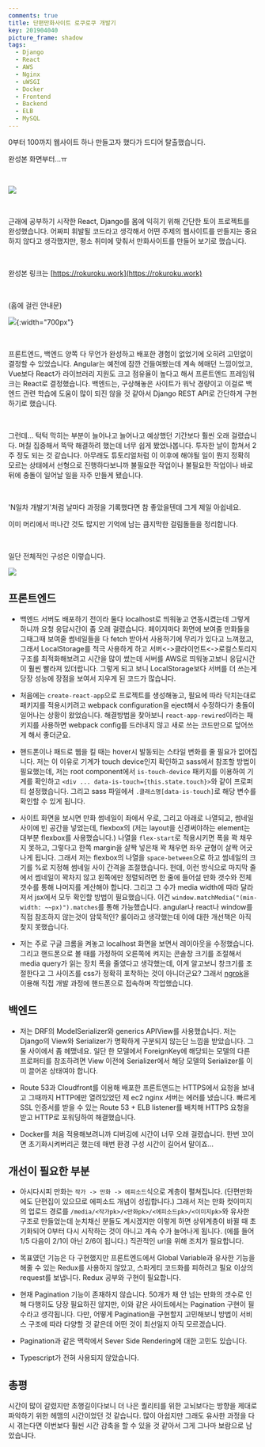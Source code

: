 ```yaml
---
comments: true
title: 단편만화사이트 로쿠로쿠 개발기
key: 201904040
picture_frame: shadow
tags:
  - Django
  - React
  - AWS
  - Nginx
  - uWSGI
  - Docker
  - Frontend
  - Backend
  - ELB
  - MySQL
---
```


0부터 100까지 웹사이트 하나 만들고자 했다가 드디어 탈출했습니다.

<!--more-->

완성본 화면부터...ㅠ

<br>

![](https://raw.githubusercontent.com/q0115643/my_blog/master/assets/images/rokuroku/0.png)

<br>

근래에 공부하기 시작한 React, Django를 몸에 익히기 위해 간단한 토이 프로젝트를 완성했습니다.
어짜피 휘발될 코드라고 생각해서 어떤 주제의 웹사이트를 만들지는 중요하지 않다고 생각했지만, 평소 취미에 맞춰서 만화사이트를 만들어 보기로 했습니다.

<br>

완성본 링크는 [https://rokuroku.work](https://rokuroku.work) 

<br>

(홈에 걸린 안내문)

![](https://raw.githubusercontent.com/q0115643/my_blog/master/assets/images/rokuroku/1.png){:width="700px"}

<br>

프론트엔드, 백엔드 양쪽 다 무언가 완성하고 배포한 경험이 없었기에 오히려 고민없이 결정할 수 있었습니다.
Angular는 예전에 잠깐 건들여봤는데 계속 헤매던 느낌이었고, Vue보다 React가 라이브러리 지원도 크고 점유율이 높다고 해서 프론트엔드 프레임워크는 React로 결정했습니다.
백엔드는, 구상해놓은 사이트가 워낙 경량이고 이걸로 백엔드 관련 학습에 도움이 많이 되진 않을 것 같아서 Django REST API로 간단하게 구현하기로 했습니다.

<br>

그런데... 턱턱 막히는 부분이 늘어나고 늘어나고 예상했던 기간보다 훨씬 오래 걸렸습니다. 며칠 집중해서 뚝딱 해결하려 했는데 너무 쉽게 봤었나봅니다. 투자한 날이 합쳐서 2주 정도 되는 것 같습니다.
아무래도 튜토리얼처럼 이 이후에 해야될 일이 뭔지 정확히 모르는 상태에서 선형으로 진행하다보니까 불필요한 작업이나 불필요한 작업이나 바로 뒤에 충돌이 일어날 일을 자주 만들게 됐습니다.

<br>

'N일차 개발기'처럼 날마다 과정을 기록했다면 참 좋았을텐데 그게 제일 아쉽네요.

이미 머리에서 떠나간 것도 많지만 기억에 남는 큼지막한 걸림돌들을 정리합니다.

<br>

일단 전체적인 구성은 이렇습니다.

![](https://i.imgur.com/RwxZcl9.png)


## 프론트엔드

- 백엔드 서버도 배포하기 전이라 둘다 localhost로 띄워놓고 연동시켰는데 그렇게 하니까 요청 응답시간이 좀 오래 걸렸습니다.
페이지마다 화면에 보여줄 만화들을 그때그때 보여줄 썸네일들을 다 fetch 받아서 사용하기에 무리가 있다고 느껴졌고, 그래서 LocalStorage를 적극 사용하게 하고
서버<->클라이언트<->로컬스토리지 구조를 최적화해보려고 시간을 많이 썼는데 서버를 AWS로 띄워놓고보니 응답시간이 훨씬 빨라져 있더랍니다. 그렇게 되고 보니 LocalStorage보다
서버를 더 쓰는게 당장 성능에 장점을 보여서 지우게 된 코드가 많습니다.

- 처음에는 `create-react-app`으로 프로젝트를 생성해놓고, 필요에 따라 닥치는대로 패키지를 적용시키려고 webpack configuration을 eject해서 수정하다가
충돌이 일어나는 상황이 왔었습니다. 해결방법을 찾아보니 `react-app-rewired`이라는 패키지를 사용하면 webpack config를 드러내지 않고 새로 쓰는 코드만으로 덮어쓰게 해서 좋더군요.

- 핸드폰이나 패드로 웹을 킬 때는 hover시 발동되는 스타일 변화를 줄 필요가 없어집니다. 저는 이 이유로 기계가 touch device인지 확인하고 sass에서 참조할 방법이 필요했는데,
저는 root component에서 `is-touch-device` 패키지를 이용하여 기계를 확인하고 `<div ... data-is-touch={this.state.touch}>`와 같이 프로퍼티 설정했습니다.
그리고 sass 파일에서 `.클래스명[data-is-touch]`로 해당 변수를 확인할 수 있게 됩니다.

- 사이트 화면을 보시면 만화 썸네일이 좌에서 우로, 그리고 아래로 나열되고, 썸네일 사이에 빈 공간을 넣었는데, flexbox의 (저는 layout을 신경써야하는 element는 대부분 flexbox를 사용했습니다.)
나열을 `flex-start`로 적용시키면 폭을 꽉 채우지 못하고, 그렇다고 한쪽 margin을 살짝 넣은채 꽉 채우면 좌우 균형이 살짝 어긋나게 됩니다. 그래서 저는 flexbox의 나열을 `space-between`으로 하고
썸네일의 크기를 %로 지정해 썸네일 사이 간격을 조절했습니다. 헌데, 이런 방식으로 마지막 줄에서 썸네일이 꽉차지 않고 왼쪽에만 정렬되려면 한 줄에 들어설 만화 갯수와 전체 갯수를 통해 나머지를 계산해야 합니다.
그리고 그 수가 media width에 따라 달라져서 jsx에서 모두 확인할 방법이 필요했습니다. 이건 `window.matchMedia("(min-width: ~~px)").matches`를 통해 가능했습니다.
angular나 react나 window를 직접 참조하지 않는것이 암묵적인? 룰이라고 생각했는데 이에 대한 개선책은 아직 찾지 못했습니다.

- 저는 주로 구글 크롬을 켜놓고 localhost 화면을 보면서 레이아웃을 수정했습니다. 그리고 핸드폰으로 볼 때를 가정하여 오른쪽에 켜지는 콘솔창 크기를 조절해서 media query가 읽는 장치 폭을 줄였다고 생각했는데,
이게 알고보니 창크기를 조절한다고 그 사이즈를 css가 정확히 포착하는 것이 아니더군요? 그래서 [ngrok](https://rokrokss.com/post/2019/02/23/Django-ngrok-%EC%9D%84-%EC%9D%B4%EC%9A%A9%ED%95%98%EC%97%AC-%EB%B0%B0%ED%8F%AC-%EC%A0%84-%EB%AA%A8%EB%B0%94%EC%9D%BC%EB%A1%9C-%EC%A0%91%EC%86%8D%ED%95%98%EA%B8%B0.html)을
이용해 직접 개발 과정에 핸드폰으로 접속하며 작업했습니다.

## 백엔드

- 저는 DRF의 ModelSerializer와 generics APIView를 사용했습니다. 저는 Django의 View와 Serializer가 명확하게 구분되지 않는단 느낌을 받았습니다.
그 둘 사이에서 좀 헤맸네요. 일단 한 모델에서 ForeignKey에 해당되는 모델의 다른 프로퍼티를 참조하려면 View 이전에 Serializer에서 해당 모델의 Serializer를 이미 끌어온 상태여야 합니다.

- Route 53과 Cloudfront를 이용해 배포한 프론트엔드는 HTTPS에서 요청을 보내고 그때까지 HTTP에만 열려있었던 제 ec2 nginx 서버는 에러를 냈습니다.
빠르게 SSL 인증서를 받을 수 있는 Route 53 + ELB listener를 배치해 HTTPS 요청을 받고 HTTP로 포워딩하여 해결했습니다.

- Docker를 처음 적용해보려니까 디버깅에 시간이 너무 오래 걸렸습니다. 한번 꼬이면 초기화시켜버리곤 했는데 매번 환경 구성 시간이 길어서 말이죠...


## 개선이 필요한 부분

- 아시다시피 만화는 `작가 -> 만화 -> 에피소드`식으로 계층이 펼쳐집니다. (단편만화에도 단편집이 있으므로 에피소드 개념이 성립합니다.)
그래서 저는 만화 컷이미지의 업로드 경로를 `/media/<작가pk>/<만화pk>/<에피소드pk>/<이미지pk>`와 유사한 구조로 만들었는데 눈치채신 분들도 계시겠지만 이렇게 하면 상위계층이 바뀔 때 초기화되어
0부터 다시 시작하는 것이 아니고 계속 수가 늘어나게 됩니다. (에를 들어 1/5 다음이 2/1이 아닌 2/6이 됩니다.) 직관적인 url을 위해 조치가 필요합니다.

- 목표였던 기능은 다 구현했지만 프론트엔드에서 Global Variable과 유사한 기능을 해줄 수 있는 Redux를 사용하지 않았고, 스파게티 코드화를 피하려고 필요 이상의 request를 보냅니다.
Redux 공부와 구현이 필요합니다.

- 현재 Pagination 기능이 존재하지 않습니다. 50개가 채 안 넘는 만화의 갯수로 인해 다행히도 당장 필요하진 않지만, 이와 같은 사이트에서는 Pagination 구현이 필수라고 생각됩니다.
다만, 어떻게 Pagination을 구현할지 고민해보니 방법이 서비스 구조에 따라 다양할 것 같은데 어떤 것이 최선일지 아직 모르겠습니다.

- Pagination과 같은 맥락에서 Sever Side Rendering에 대한 고민도 있습니다.

- Typescript가 전혀 사용되지 않았습니다.


## 총평

시간이 많이 갈렸지만 초행길이다보니 더 나은 퀄리티를 위한 고뇌보다는 방향을 제대로 파악하기 위한 헤맴의 시간이었던 것 같습니다.
많이 아쉽지만 그래도 유사한 과정을 다시 겪는다면 이번보다 훨씬 시간 감축을 할 수 있을 것 같아서 그게 그나마 보람으로 남았습니다. 

